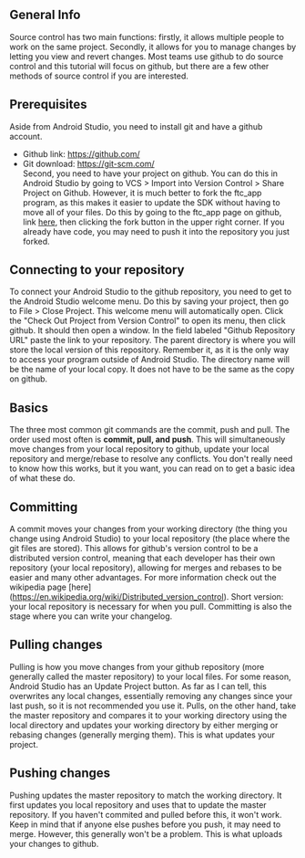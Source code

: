 ## General Info
  Source control has two main functions: firstly, it allows multiple people to work on the same project. Secondly, it allows for you to manage changes by letting you view and revert changes. Most teams use github to do source control and this tutorial will focus on github, but there are a few other methods of source control if you are interested.
## Prerequisites
  Aside from Android Studio, you need to install git and have a github account.
  - Github link: https://github.com/
  - Git download: https://git-scm.com/  
  Second, you need to have your project on github. You can do this in Android Studio by going to VCS > Import into Version Control > Share Project on Github. However, it is much better to fork the ftc_app program, as this makes it easier to update the SDK without having to move all of your files. Do this by going to the ftc_app page on github, link [here](https://github.com/ftctechnh/ftc_app), then clicking the fork button in the upper right corner. If you already have code, you may need to push it into the repository you just forked.
## Connecting to your repository
  To connect your Android Studio to the github repository, you need to get to the Android Studio welcome menu. Do this by saving your project, then go to File > Close Project. This welcome menu will automatically open. Click the "Check Out Project from Version Control" to open its menu, then click github. It should then open a window. In the field labeled "Github Repository URL" paste the link to your repository. The parent directory is where you will store the local version of this repository. Remember it, as it is the only way to access your program outside of Android Studio. The directory name will be the name of your local copy. It does not have to be the same as the copy on github.
## Basics
  The three most common git commands are the commit, push and pull. The order used most often is **commit, pull, and push**. This will simultaneously move changes from your local repository to github, update your local repository and merge/rebase to resolve any conflicts. You don't really need to know how this works, but it you want, you can read on to get a basic idea of what these do.
## Committing
  A commit moves your changes from your working directory (the thing you change using Android Studio) to your local repository (the place where the git files are stored). This allows for github's version control to be a distributed version control, meaning that each developer has their own repository (your local repository), allowing for merges and rebases to be easier and many other advantages. For more information check out the wikipedia page [here] (https://en.wikipedia.org/wiki/Distributed_version_control). Short version: your local repository is necessary for when you pull. Committing is also the stage where you can write your changelog.
## Pulling changes
  Pulling is how you move changes from your github repository (more generally called the master repository) to your local files. For some reason, Android Studio has an Update Project button. As far as I can tell, this overwrites any local changes, essentially removing any changes since your last push, so it is not recommended you use it. Pulls, on the other hand, take the master repository and compares it to your working directory using the local directory and updates your working directory by either merging or rebasing changes (generally merging them). This is what updates your project.
## Pushing changes
  Pushing updates the master repository to match the working directory. It first updates you local repository and uses that to update the master repository. If you haven't commited and pulled before this, it won't work. Keep in mind that if anyone else pushes before you push, it may need to merge. However, this generally won't be a problem. This is what uploads your changes to github.

